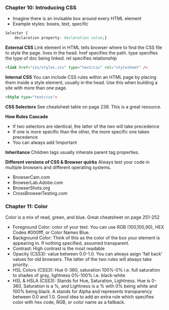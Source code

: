 ### Chapter 10: Introducing CSS

* Imagine there is an invisable box around every HTML element
* Example styles: boxes, text, specific

```CSS
Selector {
    declaration property: declaration value;}
```

**External CSS**
Link element in HTML tells browser where to find the CSS file to style the page. lives in the head. href specifies the path. type specifies the type of doc being linked. rel specifies relationship

```HTML 
<link href="css/styles.css" type="text/css" rel="stylesheet" />
```

**Internal CSS**
You can include CSS rules within an HTML page by placing them inside a style element, usually in the head. Use this when building a site with more than one page. 

```HTML
<Style type="text/css">
```

**CSS Selectors**
See cheatsheet table on page 238. This is a great resource. 

**How Rules Cascade**
* If two selectors are identical, the latter of the two will take precedence
* If one is more specific than the other, the more specific one takes precedence
* You can always add !important

**Inheritance**
Children tags usually inherate parent tag properties. 

**Different versions of CSS & Browser quirks**
Always test your code in multiple browsers and different operating systems. 
* BrowserCam.com 
* BrowserLab.Adobe.com
* BrowserShots.org
* CrossBrowserTesting.com

### Chapter 11: Color

Color is a mix of read, green, and blue. Great cheatsheet on page 251-252

* Foreground Color: color of your text. You can use RGB (100,100,90), HEX Codes #000fff, or Color Names Blue.
* Background Color: Think of this as the color of the box your element is appearing in. If nothing specified, assumed transparent. 
* Contrast: High contrast is the most readable
* Opacity (CSS3): value between 0.0-1.0. You can always asign 'fall back' values for old browsers. The latter of the two rules will always take priority. 
* HSL Colors (CSS3): Hue 0-360, saturation 100%-0% i.e. full saturation to shades of gray, lightness 0%-100% i.e. black-white
* HSL & HSLA (CSS3): Stands for Hue, Saturation, Lightness. Hue is 0-360, Saturation is a %, and Lightness is a % with 0% being white and 100% being black. A stands for Alpha and represents transparency between 0.0 and 1.0. Good idea to add an extra rule which specifies color with hex code, RGB, or color name as a fallback. 

